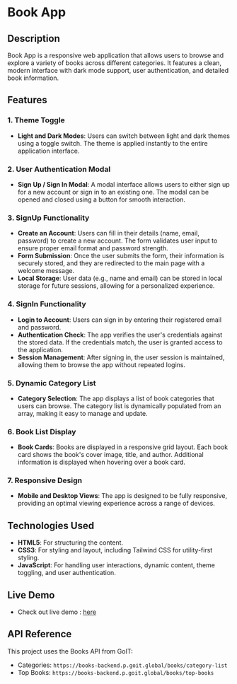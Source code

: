# Book App

## Description

Book App is a responsive web application that allows users to browse and explore a variety of books across different categories. It features a clean, modern interface with dark mode support, user authentication, and detailed book information.

## Features

### 1. Theme Toggle

- **Light and Dark Modes**: Users can switch between light and dark themes using a toggle switch. The theme is applied instantly to the entire application interface.

### 2. User Authentication Modal

- **Sign Up / Sign In Modal**: A modal interface allows users to either sign up for a new account or sign in to an existing one. The modal can be opened and closed using a button for smooth interaction.

### 3. SignUp Functionality

- **Create an Account**: Users can fill in their details (name, email, password) to create a new account. The form validates user input to ensure proper email format and password strength.
- **Form Submission**: Once the user submits the form, their information is securely stored, and they are redirected to the main page with a welcome message.
- **Local Storage**: User data (e.g., name and email) can be stored in local storage for future sessions, allowing for a personalized experience.

### 4. SignIn Functionality

- **Login to Account**: Users can sign in by entering their registered email and password.
- **Authentication Check**: The app verifies the user's credentials against the stored data. If the credentials match, the user is granted access to the application.
- **Session Management**: After signing in, the user session is maintained, allowing them to browse the app without repeated logins.

### 5. Dynamic Category List

- **Category Selection**: The app displays a list of book categories that users can browse. The category list is dynamically populated from an array, making it easy to manage and update.

### 6. Book List Display

- **Book Cards**: Books are displayed in a responsive grid layout. Each book card shows the book's cover image, title, and author. Additional information is displayed when hovering over a book card.

### 7. Responsive Design

- **Mobile and Desktop Views**: The app is designed to be fully responsive, providing an optimal viewing experience across a range of devices.

## Technologies Used

- **HTML5**: For structuring the content.
- **CSS3**: For styling and layout, including Tailwind CSS for utility-first styling.
- **JavaScript**: For handling user interactions, dynamic content, theme toggling, and user authentication.

## Live Demo

- Check out live demo : [here](https://imrahulsharmaa.github.io/bookapp/)

## API Reference

This project uses the Books API from GoIT:

- Categories: `https://books-backend.p.goit.global/books/category-list`
- Top Books: `https://books-backend.p.goit.global/books/top-books`
